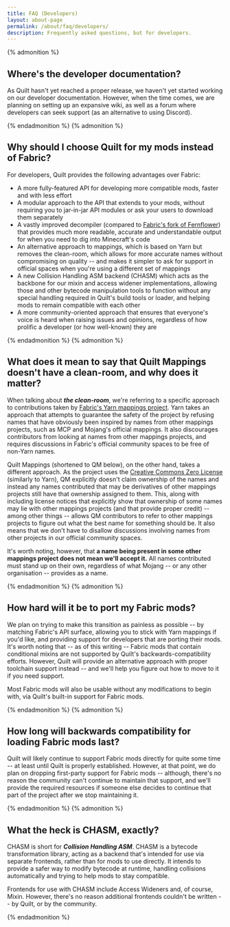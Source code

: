 ```yaml
---
title: FAQ (Developers)
layout: about-page
permalink: /about/faq/developers/
description: Frequently asked questions, but for developers.
---
```


{% admonition %}

## Where's the developer documentation?

As Quilt hasn't yet reached a proper release, we haven't yet started working on our developer documentation. However,
when the time comes, we are planning on setting up an expansive wiki, as well as a forum where developers can seek
support (as an alternative to using Discord).

{% endadmonition %}
{% admonition %}

## Why should I choose Quilt for my mods instead of Fabric?

For developers, Quilt provides the following advantages over Fabric:

* A more fully-featured API for developing more compatible mods, faster and with less effort
* A modular approach to the API that extends to your mods, without requiring you to jar-in-jar API modules or ask your
  users to download them separately
* A vastly improved decompiler (compared to 
  [Fabric's fork of Fernflower](https://github.com/FabricMC/intellij-fernflower)) that provides much more readable,
  accurate and understandable output for when you need to dig into Minecraft's code
* An alternative approach to mappings, which is based on Yarn but removes the clean-room, which allows for more 
  accurate names without compromising on quality -- and makes it simpler to ask for support in official spaces when
  you're using a different set of mappings
* A new Collision Handling ASM backend (CHASM) which acts as the backbone for our mixin and access widener 
  implementations, allowing those and other bytecode manipulation tools to function without any special handling
  required in Quilt's build tools or loader, and helping mods to remain compatible with each other
* A more community-oriented approach that ensures that everyone's voice is heard when raising issues and opinions,
  regardless of how prolific a developer (or how well-known) they are

{% endadmonition %}
{% admonition %}

## What does it mean to say that Quilt Mappings doesn't have a clean-room, and why does it matter?

When talking about _**the clean-room**_, we're referring to a specific approach to contributions taken by
[Fabric's Yarn mappings project](https://github.com/FabricMC/yarn). Yarn takes an approach that attempts to guarantee
the safety of the project by refusing names that have obviously been inspired by names from other mappings projects,
such as MCP and Mojang's official mappings. It also discourages contributors from looking at names from other mappings
projects, and requires discussions in Fabric's official community spaces to be free of non-Yarn names.

Quilt Mappings (shortened to QM below), on the other hand, takes a different approach. As the project uses the 
[Creative Commons Zero License](https://creativecommons.org/share-your-work/public-domain/cc0/) (similarly to Yarn),
QM explicitly doesn't claim ownership of the names and instead any names contributed that may be derivatives of other
mappings projects still have that ownership assigned to them. This, along with including license notices that 
explicitly show that ownership of some names may lie with other mappings projects (and that provide proper credit) -- 
among other things -- allows QM contributors to refer to other mappings projects to figure out what the best name for 
something should be. It also means that we don't have to disallow discussions involving names from other projects in
our official community spaces.

It's worth noting, however, that **a name being present in some other mappings project does not mean we'll accept it.**
All names contributed must stand up on their own, regardless of what Mojang -- or any other organisation -- provides as
a name.

{% endadmonition %}
{% admonition %}

## How hard will it be to port my Fabric mods?

We plan on trying to make this transition as painless as possible -- by matching Fabric's API surface, allowing you to
stick with Yarn mappings if you'd like, and providing support for developers that are porting their mods. It's worth
noting that -- as of this writing -- Fabric mods that contain conditional mixins are not supported by Quilt's
backwards-compatibility efforts. However, Quilt will provide an alternative approach with proper toolchain support 
instead -- and we'll help you figure out how to move to it if you need support.

Most Fabric mods will also be usable without any modifications to begin with, via Quilt's built-in support for
Fabric mods.

{% endadmonition %}
{% admonition %}

## How long will backwards compatibility for loading Fabric mods last?

Quilt will likely continue to support Fabric mods directly for quite some time -- at least until Quilt is properly
established. However, at that point, we do plan on dropping first-party support for Fabric mods -- although, there's 
no reason the community can't continue to maintain that support, and we'll provide the required resources if someone 
else decides to continue that part of the project after we stop maintaining it.

{% endadmonition %}
{% admonition %}

## What the heck is CHASM, exactly?

CHASM is short for **_Collision Handling ASM_**. CHASM is a bytecode transformation library, acting as a backend that's
intended for use via separate frontends, rather than for mods to use directly. It intends to provide a safer way to
modify bytecode at runtime, handling collisions automatically and trying to help mods to stay compatible.

Frontends for use with CHASM include Access Wideners and, of course, Mixin. However, there's no reason additional
frontends couldn't be written -- by Quilt, or by the community.

{% endadmonition %}

